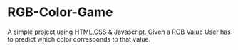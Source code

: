 # RGB-Color-Game
A simple project using HTML,CSS & Javascript.
Given a RGB Value User has to predict which color corresponds to that
value.
